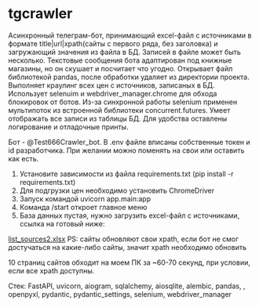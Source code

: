 # tgcrawler

Асинхронный телеграм-бот, принимающий excel-файл с источниками в формате title|url|xpath(сайты с первого ряда, без заголовка) и загружающий значения из файла в БД. Записей в файле может быть несколько. Текстовые сообщения бота адаптирован под книжные магазины, но он скушает и посчитает что угодно.
Открывает файл библиотекой pandas, после обработки удаляет из директории проекта.
Выполняет краулинг всех цен с источников, записаных в БД. Использует selenuim и webdriver_manager.chrome для обхода блокировок от ботов.
Из-за синхронной работы selenium применен мультипоток из встроенной библиотеки concurrent.futures.
Умеет отображать все записи из таблицы БД.
Для удобства оставлены логирование и отладочные принты.




Бот - @Test666Crawler_bot. В .env файле вписаны собственные токен и id разработчика. При желании можно поменять на свои или оставить как есть.

1) Установите зависимости из файла requirements.txt (pip install -r requirements.txt)
2) Для подгрузки цен необходимо установить ChromeDriver 
3) Запуск командой uvicorn app.main:app
4) Команда /start откроет главное меню
5) База данных пустая, нужно загрузить excel-файл с источниками, ссылка на готовый ниже:

   
[list_sources2.xlsx](https://github.com/user-attachments/files/19525337/list_sources2.xlsx)
PS: сайты обновляют свои xpath, если бот не смог достучаться на какие-либо сайты, значит xpath необходимо обновить 

10 страниц сайтов обходит на моем ПК за ~60-70 секунд, при условии, если все xpath доступны.

Стек: FastAPI, uvicorn, aiogram, sqlalchemy, aiosqlite, alembic, pandas, , openpyxl, pydantic, pydantic_settings, selenium, webdriver_manager





